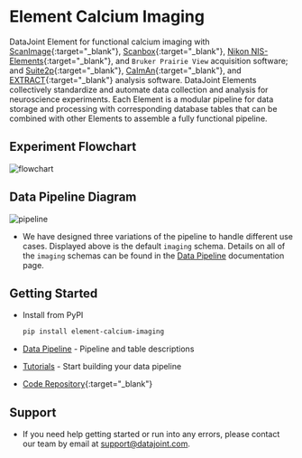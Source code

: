 # Element Calcium Imaging

DataJoint Element for functional calcium imaging with 
[ScanImage](https://docs.scanimage.org/){:target="_blank"}, 
[Scanbox](https://scanbox.org/){:target="_blank"},
[Nikon NIS-Elements](https://www.microscope.healthcare.nikon.com/products/software/nis-elements){:target="_blank"}, 
and `Bruker Prairie View` acquisition software; and 
[Suite2p](https://github.com/MouseLand/suite2p){:target="_blank"}, 
[CaImAn](https://github.com/flatironinstitute/CaImAn){:target="_blank"}, and
[EXTRACT](https://github.com/schnitzer-lab/EXTRACT-public){:target="_blank"} analysis 
software. DataJoint Elements collectively standardize and automate
data collection and analysis for neuroscience experiments. Each Element is a modular
pipeline for data storage and processing with corresponding database tables that can be
combined with other Elements to assemble a fully functional pipeline.

## Experiment Flowchart

![flowchart](https://raw.githubusercontent.com/datajoint/element-calcium-imaging/main/images/flowchart.svg)

## Data Pipeline Diagram

![pipeline](https://raw.githubusercontent.com/datajoint/element-calcium-imaging/main/images/pipeline_imaging.svg)

+ We have designed three variations of the pipeline to handle different use cases. 
Displayed above is the default `imaging` schema.  Details on all of the `imaging` 
schemas can be found in the [Data Pipeline](./pipeline.md) documentation page.

## Getting Started

+ Install from PyPI

     ```bash
     pip install element-calcium-imaging
     ```

+ [Data Pipeline](./pipeline.md) - Pipeline and table descriptions

+ [Tutorials](./tutorials/index.md) - Start building your data pipeline

+ [Code Repository](https://github.com/datajoint/element-calcium-imaging/){:target="_blank"}

## Support

+ If you need help getting started or run into any errors, please contact our team by 
email at support@datajoint.com.
